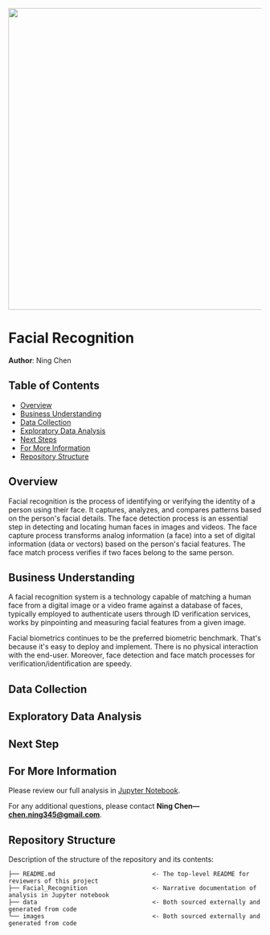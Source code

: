 <p>
<img src="" width="900" height="600">
</p>

# Facial Recognition

**Author**: Ning Chen

## Table of Contents
- [Overview](#Overview)
- [Business Understanding](#Business-Understanding)
- [Data Collection](#Data-Collection)
- [Exploratory Data Analysis](#Exploratory-Data-Analysis)
- [Next Steps](#Next-Steps)
- [For More Information](#For-More-Information)
- [Repository Structure](#Repository-Structure)

## Overview
Facial recognition is the process of identifying or verifying the identity of a person using their face. It captures, analyzes, and compares patterns based on the person's facial details. The face detection process is an essential step in detecting and locating human faces in images and videos. The face capture process transforms analog information (a face) into a set of digital information (data or vectors) based on the person's facial features.
The face match process verifies if two faces belong to the same person.


## Business Understanding

A facial recognition system is a technology capable of matching a human face from a digital image or a video frame against a database of faces, typically employed to authenticate users through ID verification services, works by pinpointing and measuring facial features from a given image.

Facial biometrics continues to be the preferred biometric benchmark. That's because it's easy to deploy and implement. There is no physical interaction with the end-user. Moreover, face detection and face match processes for verification/identification are speedy.


## Data Collection



## Exploratory Data Analysis




## Next Step


## For More Information

Please review our full analysis in [Jupyter Notebook]().

For any additional questions, please contact **Ning Chen—chen.ning345@gmail.com**.

## Repository Structure

Description of the structure of the repository and its contents:

```
├── README.md                           <- The top-level README for reviewers of this project
├── Facial_Recognition                  <- Narrative documentation of analysis in Jupyter notebook
├── data                                <- Both sourced externally and generated from code
└── images                              <- Both sourced externally and generated from code
```